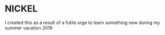 # NICKEL
I created this as a result of a futile urge to learn something new during my summer vacation 2019
